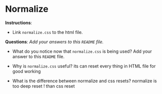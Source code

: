 # Normalize

**Instructions**: 
* Link `normalize.css` to the html file.

**Questions**: 
_Add your answers to this `README` file._

* What do you notice now that `normalize.css` is being used? Add your answer to this `README` file.

* Why is `normalize.css` useful?  its can reset every thing in HTML file for good working

* What is the difference between normalize and css resets?  normalize is too deep reset ! than css reset
